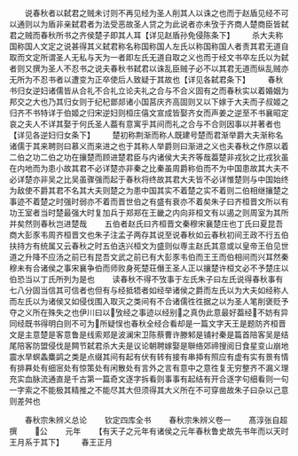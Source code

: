 <!-- { "loadSidebar": true } -->
　　说春秋者以弑君之贼未讨则不再见经为圣人削其人以诛之也而于赵盾见经不可以通则以为盾非亲弑君者为法受恶故圣人贷之为此说者亦未攷于齐商人楚商臣皆弑君之贼而春秋所书之齐侯楚子即其人耳【详见赵盾孙免侵陈条下】
　　杀大夫称国称国人文定之说甚得其义弑君称名称国称国人左氏以称国称国人者责其君无道自取而文定所谓圣人无私与天为一者即左氏无道自取之义也而于经文书卒左氏以为弑者则又撰为圣人不忍书之说夫春秋书弑君以诛乱臣贼子必不以其君无道而纵乱贼亦无所为不忍书者以遭变为正卒使后人致疑于其故也【详见各弑君条下】
　　春秋书归女逆妇诸儒皆从合礼不合礼立论夫礼之合与不合义固有之而春秋实以着婚姻为邦交之大也乃其归女则于纪杞鄫郯诸小国莒庆齐高固则又以下嫁于大夫而子叔姬之归齐不书特详于伯姬之归宋逆妇则桓庄僖文宣成皆娶齐女而声姜之逆至不书襄昭定哀之夫人不详其娶于何氏圣人葢有意寓乎其间而礼之合与不合则因事以并著者也【详见各逆妇归女条下】
　　楚初称荆渐而称人既建号楚而君渐举爵大夫渐称名诸儒于其来聘则曰慕义而来进之也于其称人举爵则曰渐进之义也夫春秋之作原以着二伯之功二伯之功在攘楚而顾进楚君臣与内诸侯大夫齐等哉葢楚非戎狄之比戎狄虽在内地而为患小故其君不必详楚亦非秦之比秦虽周爵称伯而不为中国患故其大夫不必详楚亦非吴之比吴虽骤强而起于春秋将终故其君大夫皆不必详惟楚则与中国始终为敌使不爵其君不名其大夫则楚之为患中国其实不着楚之实不着则二伯相继攘楚之事迹不着楚之时强时弱亦不着而晋世伯之有盛有衰亦不着矣朱子曰齐桓晋文所以有功王室者当时楚最强大时复加兵于郑郑在王畿之内向非桓文有以遏之则周室为其所并矣然则春秋岂进楚哉
　　五伯者赵氏曰齐桓晋文秦穆宋襄楚庄也丁氏曰夏昆吾商大彭豕韦周齐桓晋文也朱子注孟子两存其说至说春秋如云春秋初间王政不行五伯扶持方有统属又云春秋之时五伯迭兴桓文为盛则似専主赵氏其意或以皇帝王伯见世道之升降不应汤之前已有昆吾文武之前已有大彭豕韦伯而王王而伯相间而兴耳然秦穆未有合诸侯之事宋襄争伯而师败身死楚荘僭王圣人正以攘楚许桓文必不予楚庄以伯恐当以丁氏所列为是也
　　读春秋不得不攷事于左氏朱子曰左氏说得春秋事有七八分固当信其可信者也但有与经抵牾者如经举诸侯之爵而左氏以为大夫如经称人而左氏以为诸侯又如侵伐围入取灭之类间有不合诸儒徃徃据之以为圣人笔削褒贬予夺之义所在殊失之也伊川曰以攷经之事迹以经别之真伪此意最好葢经不妨有异同经既书得明白则不可为所疑悮也春秋全经合看却是一篇文字天王是题防齐桓晋文是主意楚是客意鲁是线索郑是波澜宋卫陈蔡曹许滕邾是铺衬秦是篇首陪客吴是结尾陪客防盟侵伐是闗节弑君杀大夫是议论朝聘嫁娶是聨络郊禘搜阅日食星变山崩地震水旱螟螽麋鹢之类是点缀其间有起有伏有转有接有串揷有照应有虚有实有景有情有排奡处有细宻处有惊策处有闲散处有言外之言有意中之意徃复无穷整齐不漏义理充实血脉流通直是千古第一篇奇文逐字拆看则事事有起结有开合逐字句细看则一句一字索之不能极其精推之不能尽其大但须得其大义所在不可穿凿故朱子曰杂以己意则差舛也

　　春秋宗朱辨义总论
　　钦定四库全书
　　春秋宗朱辨义卷一
　　髙淳张自超撰
　　公
　　元年
　　【有天子之元年有诸侯之元年春秋鲁史故先书年而以天时王月系于其下】
　　春王正月
